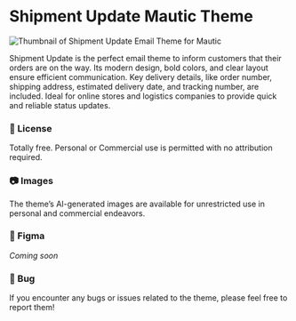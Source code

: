 # Shipment Update Mautic Theme

![Thumbnail of Shipment Update Email Theme for Mautic](https://github.com/user-attachments/assets/a6a0c98a-4f8d-4361-abd6-d38ad26ee902)

Shipment Update is the perfect email theme to inform customers that their orders are on the way. Its modern design, bold colors, and clear layout ensure efficient communication. Key delivery details, like order number, shipping address, estimated delivery date, and tracking number, are included. Ideal for online stores and logistics companies to provide quick and reliable status updates.

### 📜 License

Totally free. Personal or Commercial use is permitted with no attribution required.

### 📷 Images

The theme’s AI-generated images are available for unrestricted use in personal and commercial endeavors.

### 🎨 Figma

*Coming soon*

### 🐛 Bug

If you encounter any bugs or issues related to the theme, please feel free to report them!
